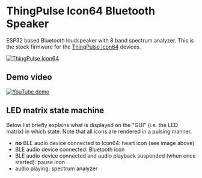 # ThingPulse Icon64 Bluetooth Speaker

ESP32 based Bluetooth loudspeaker with 8 band spectrum analyzer. This is the stock firmware for the [ThingPulse Icon64](https://thingpulse.com/product/icon64/) devices.

[![ThingPulse Icon64](https://thingpulse.com/wp-content/uploads/2020/11/Whitebox_Heart.jpg)](https://thingpulse.com/product/icon64/)

## Demo video

[![YouTube demo](http://img.youtube.com/vi/1UpbtE98OBA/0.jpg)](http://www.youtube.com/watch?v=1UpbtE98OBA "Icon64 Bluetooth Speaker")

## LED matrix state machine

Below list briefly explains what is displayed on the "GUI" (i.e. the LED matrix) in which state. Note
that all icons are rendered in a pulsing manner.

- **no** BLE audio device connected to Icon64: heart icon (see image above)
- BLE audio device connected: Bluetooth icon
- BLE audio device connected and audio playback suspended (when once started): pause icon
- audio playing: spectrum analyzer

